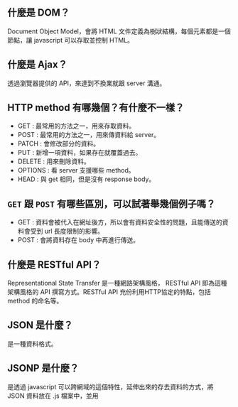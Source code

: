 ## 什麼是 DOM？
Document Object Model，會將 HTML 文件定義為樹狀結構，每個元素都是一個節點，讓 javascript 可以存取並控制 HTML。

## 什麼是 Ajax？
透過瀏覽器提供的 API，來達到不換業就跟 server 溝通。

## HTTP method 有哪幾個？有什麼不一樣？
- GET : 最常用的方法之一，用來存取資料。
- POST : 最常用的方法之一，用來傳資料給 server。
- PATCH : 會修改部分的資料。
- PUT : 新增一項資料，如果存在就覆蓋過去。
- DELETE : 用來刪除資料。
- OPTIONS : 看 server 支援哪些 method。
- HEAD : 與 get 相同，但是沒有 response body。

## `GET` 跟 `POST` 有哪些區別，可以試著舉幾個例子嗎？
- GET : 資料會被代入在網址後方，所以會有資料安全性的問題，且能傳送的資料會受到 url 長度限制的影響。
- POST : 會將資料存在 body 中再進行傳送。

## 什麼是 RESTful API？
Representational State Transfer 是一種網路架構風格， RESTful API 即為這種架構風格的 API 撰寫方式。RESTful API 充份利用HTTP協定的特點，包括 method 的命名等。

## JSON 是什麼？
是一種資料格式。

## JSONP 是什麼？
是透過 javascript 可以跨網域的這個特性，延伸出來的存去資料的方式，將 JSON 資料放在 .js 檔案中，並用 <script> 標籤來存取。

## 要如何存取跨網域的 API？
- JSONP
- Server 必須在 Response 的 Header 裡面加上Access-Control-Allow-Origin。